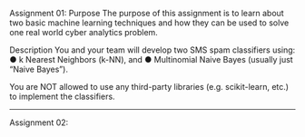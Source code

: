 Assignment 01:
Purpose
The purpose of this assignment is to learn about two basic machine learning techniques and how they can be used to solve one real world cyber analytics problem.

Description
You and your team will develop two SMS spam classifiers using:
● k Nearest Neighbors (k-NN), and
● Multinomial Naive Bayes (usually just “Naive Bayes”).

You are NOT allowed to use any third-party libraries (e.g. scikit-learn, etc.) to implement the classifiers.

--------------------------------------------------------------------------------------------------------------------------------------------------
Assignment 02:
